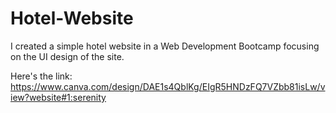 # Hotel-Website

I created a simple hotel website in a Web Development Bootcamp focusing on the UI design of the site. 

Here's the link: https://www.canva.com/design/DAE1s4QblKg/EIgR5HNDzFQ7VZbb81isLw/view?website#1:serenity
